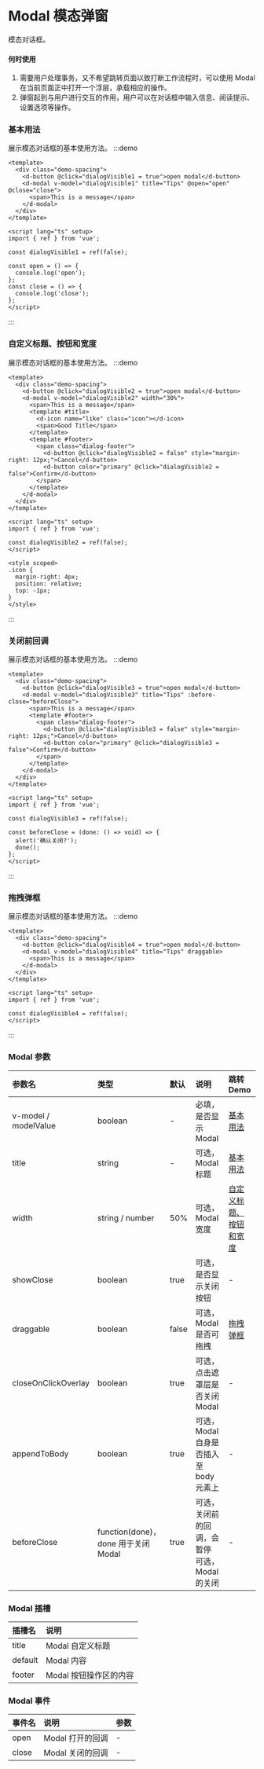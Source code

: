 # Modal 模态弹窗

模态对话框。

#### 何时使用

1. 需要用户处理事务，又不希望跳转页面以致打断工作流程时，可以使用 Modal 在当前页面正中打开一个浮层，承载相应的操作。
2. 弹窗起到与用户进行交互的作用，用户可以在对话框中输入信息、阅读提示、设置选项等操作。

### 基本用法

展示模态对话框的基本使用方法。
:::demo

```vue
<template>
  <div class="demo-spacing">
    <d-button @click="dialogVisible1 = true">open modal</d-button>
    <d-modal v-model="dialogVisible1" title="Tips" @open="open" @close="close">
      <span>This is a message</span>
    </d-modal>
  </div>
</template>

<script lang="ts" setup>
import { ref } from 'vue';

const dialogVisible1 = ref(false);

const open = () => {
  console.log('open');
};
const close = () => {
  console.log('close');
};
</script>
```

:::

### 自定义标题、按钮和宽度

展示模态对话框的基本使用方法。
:::demo

```vue
<template>
  <div class="demo-spacing">
    <d-button @click="dialogVisible2 = true">open modal</d-button>
    <d-modal v-model="dialogVisible2" width="30%">
      <span>This is a message</span>
      <template #title>
        <d-icon name="like" class="icon"></d-icon>
        <span>Good Title</span>
      </template>
      <template #footer>
        <span class="dialog-footer">
          <d-button @click="dialogVisible2 = false" style="margin-right: 12px;">Cancel</d-button>
          <d-button color="primary" @click="dialogVisible2 = false">Confirm</d-button>
        </span>
      </template>
    </d-modal>
  </div>
</template>

<script lang="ts" setup>
import { ref } from 'vue';

const dialogVisible2 = ref(false);
</script>

<style scoped>
.icon {
  margin-right: 4px;
  position: relative;
  top: -1px;
}
</style>
```

:::

### 关闭前回调

展示模态对话框的基本使用方法。
:::demo

```vue
<template>
  <div class="demo-spacing">
    <d-button @click="dialogVisible3 = true">open modal</d-button>
    <d-modal v-model="dialogVisible3" title="Tips" :before-close="beforeClose">
      <span>This is a message</span>
      <template #footer>
        <span class="dialog-footer">
          <d-button @click="dialogVisible3 = false" style="margin-right: 12px;">Cancel</d-button>
          <d-button color="primary" @click="dialogVisible3 = false">Confirm</d-button>
        </span>
      </template>
    </d-modal>
  </div>
</template>

<script lang="ts" setup>
import { ref } from 'vue';

const dialogVisible3 = ref(false);

const beforeClose = (done: () => void) => {
  alert('确认关闭?');
  done();
};
</script>
```

:::

### 拖拽弹框

展示模态对话框的基本使用方法。
:::demo

```vue
<template>
  <div class="demo-spacing">
    <d-button @click="dialogVisible4 = true">open modal</d-button>
    <d-modal v-model="dialogVisible4" title="Tips" draggable>
      <span>This is a message</span>
    </d-modal>
  </div>
</template>

<script lang="ts" setup>
import { ref } from 'vue';

const dialogVisible4 = ref(false);
</script>
```

:::

### Modal 参数

| 参数名               | 类型                                | 默认  | 说明                                          | 跳转 Demo                                         |
| :------------------- | :---------------------------------- | :---- | :-------------------------------------------- | :------------------------------------------------ |
| v-model / modelValue | boolean                             | -     | 必填，是否显示 Modal                          | [基本用法](#基本用法)                             |
| title                | string                              | -     | 可选，Modal 标题                              | [基本用法](#基本用法)                             |
| width                | string / number                     | 50%   | 可选，Modal 宽度                              | [自定义标题、按钮和宽度](#自定义标题、按钮和宽度) |
| showClose            | boolean                             | true  | 可选，是否显示关闭按钮                        | -                                                 |
| draggable            | boolean                             | false | 可选，Modal 是否可拖拽                        | [拖拽弹框](#拖拽弹框)                             |
| closeOnClickOverlay  | boolean                             | true  | 可选，点击遮罩层是否关闭 Modal                | -                                                 |
| appendToBody         | boolean                             | true  | 可选，Modal 自身是否插入至 body 元素上        | -                                                 |
| beforeClose          | function(done)，done 用于关闭 Modal | true  | 可选，关闭前的回调，会暂停 可选，Modal 的关闭 | -                                                 |

### Modal 插槽

| 插槽名  | 说明                   |
| :------ | :--------------------- |
| title   | Modal 自定义标题       |
| default | Modal 内容             |
| footer  | Modal 按钮操作区的内容 |

### Modal 事件

| 事件名 | 说明             | 参数 |
| :----- | :--------------- | :--- |
| open   | Modal 打开的回调 | -    |
| close  | Modal 关闭的回调 | -    |
